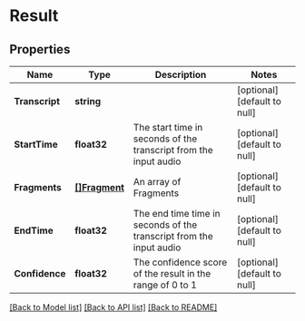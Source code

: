 # Result

## Properties
Name | Type | Description | Notes
------------ | ------------- | ------------- | -------------
**Transcript** | **string** |  | [optional] [default to null]
**StartTime** | **float32** | The start time in seconds of the transcript from the input audio | [optional] [default to null]
**Fragments** | [**[]Fragment**](Fragment.md) | An array of Fragments | [optional] [default to null]
**EndTime** | **float32** | The end time time in seconds of the transcript from the input audio | [optional] [default to null]
**Confidence** | **float32** | The confidence score of the result in the range of 0 to 1 | [optional] [default to null]

[[Back to Model list]](../README.md#documentation-for-models) [[Back to API list]](../README.md#documentation-for-api-endpoints) [[Back to README]](../README.md)


